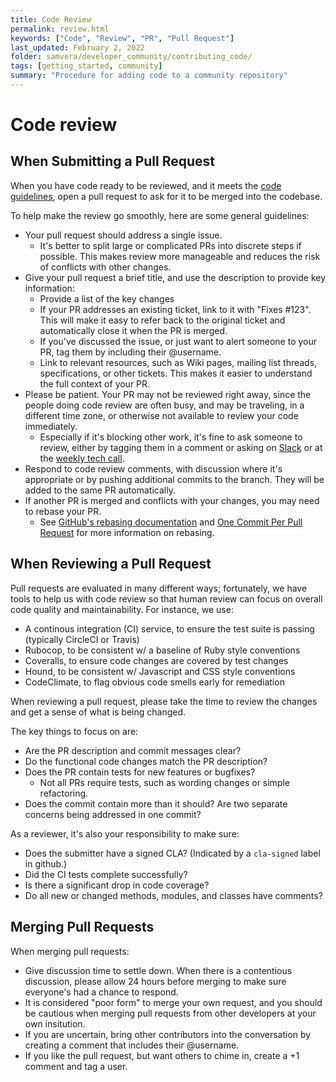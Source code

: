 ```yaml
---
title: Code Review
permalink: review.html
keywords: ["Code", "Review", "PR", "Pull Request"]
last_updated: February 2, 2022
folder: samvera/developer_community/contributing_code/
tags: [getting_started, community]
summary: "Procedure for adding code to a community repository"
---
```

# Code review

## When Submitting a Pull Request

When you have code ready to be reviewed, and it meets the [code guidelines](code.md), open a pull
request to ask for it to be merged into the codebase.

To help make the review go smoothly, here are some general guidelines:
* Your pull request should address a single issue.
  * It's better to split large or complicated PRs into discrete steps if possible.  This makes
    review more manageable and reduces the risk of conflicts with other changes.
* Give your pull request a brief title, and use the description to provide key information:
  * Provide a list of the key changes
  * If your PR addresses an existing ticket, link to it with "Fixes #123".  This will make it easy
    to refer back to the original ticket and automatically close it when the PR is merged.
  * If you've discussed the issue, or just want to alert someone to your PR, tag them by including
    their @username.
  * Link to relevant resources, such as Wiki pages, mailing list threads, specifications, or other
    tickets.  This makes it easier to understand the full context of your PR.
* Please be patient.  Your PR may not be reviewed right away, since the people doing code review
  are often busy, and may be traveling, in a different time zone, or otherwise not available to
  review your code immediately.
  * Especially if it's blocking other work, it's fine to ask someone to review, either by tagging
    them in a comment or asking on [Slack](communication.md#slack) or at the [weekly tech call](communication.md#tech-call).
* Respond to code review comments, with discussion where it's appropriate or by pushing additional
  commits to the branch.  They will be added to the same PR automatically.
* If another PR is merged and conflicts with your changes, you may need to rebase your PR.
  * See [GitHub's rebasing documentation](https://help.github.com/articles/about-git-rebase/) and
    [One Commit Per Pull Request](http://ndlib.github.io/practices/one-commit-per-pull-request/)
    for more information on rebasing.

## When Reviewing a Pull Request

Pull requests are evaluated in many different ways; fortunately, we have tools to help us with code
review so that human review can focus on overall code quality and maintainability. For instance, we
use:

* A continous integration (CI) service, to ensure the test suite is passing (typically CircleCI or Travis)
* Rubocop, to be consistent w/ a baseline of Ruby style conventions
* Coveralls, to ensure code changes are covered by test changes
* Hound, to be consistent w/ Javascript and CSS style conventions
* CodeClimate, to flag obvious code smells early for remediation

When reviewing a pull request, please take the time to review the changes and get a sense of what
is being changed.

The key things to focus on are:

* Are the PR description and commit messages clear?
* Do the functional code changes match the PR description?
* Does the PR contain tests for new features or bugfixes?
  * Not all PRs require tests, such as wording changes or simple refactoring.
* Does the commit contain more than it should? Are two separate concerns being addressed in one
  commit?

As a reviewer, it's also your responsibility to make sure:

* Does the submitter have a signed CLA? (Indicated by a `cla-signed` label in github.)
* Did the CI tests complete successfully?
* Is there a significant drop in code coverage?
* Do all new or changed methods, modules, and classes have comments?

## Merging Pull Requests

When merging pull requests:

* Give discussion time to settle down.  When there is a contentious discussion, please allow 24
  hours before merging to make sure everyone's had a chance to respond.
* It is considered "poor form" to merge your own request, and you should be cautious when merging
  pull requests from other developers at your own insitution.
* If you are uncertain, bring other contributors into the conversation by creating a comment that
  includes their @username.
* If you like the pull request, but want others to chime in, create a +1 comment and tag a user.
